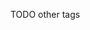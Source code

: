 [//]: # (This file was generated from: doc/templates/03-Tags.mdt using the documentation_builder package on: 2021-08-26 22:04:12.251188.)






TODO other tags